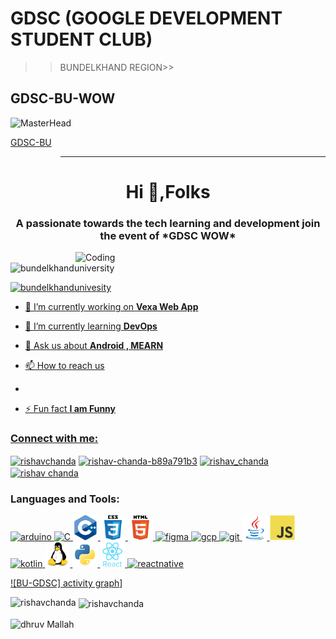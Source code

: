 # GDSC (GOOGLE DEVELOPMENT STUDENT CLUB)
>>BUNDELKHAND REGION>>
## GDSC-BU-WOW
 ![MasterHead](https://res.cloudinary.com/startup-grind/image/upload/c_fill,dpr_2.0,f_auto,g_center,h_1080,q_100,w_1080/v1/gcs/platform-data-dsc/events/Slide%2016_9%20-%203.png)

[GDSC-BU](https://www.bing.com/ck/a?!&&p=7efd71832ee0a7bdJmltdHM9MTcwOTU5NjgwMCZpZ3VpZD0wMjM4MjRlZi0zZjcyLTZjNDItMTZlZi0zNzc4M2VlMjZkOTEmaW5zaWQ9NTIwNw&ptn=3&ver=2&hsh=3&fclid=023824ef-3f72-6c42-16ef-37783ee26d91&psq=bundelkhand+university+gdsc&u=a1aHR0cHM6Ly9nZHNjMjNidW5kZWxraGFuZHVuaXZlcnNpdHkuZ2l0aHViLmlvLw&ntb=1)
>>------------
<h1 align="center">Hi 👋,Folks </h1>
<h3 align="center">A passionate towards the tech learning and  development join the event of *GDSC WOW* </h3>
<img align="right" alt="Coding" width="400" src="https://cdn.dribbble.com/users/1162077/screenshots/3848914/programmer.gif">


<p align="left"> <img src="https://komarev.com/ghpvc/?username=bundelkhanduniversity&label=Profile%20views&color=0e75b6&style=flat" alt="bundelkhanduniversity" /> </p>

<p align="left"> <a href="https://twitter.com/bundelkhanduniversity" target="blank"><img src="https://img.shields.io/twitter/follow/bundelkhanduniversity?logo=twitter&style=for-the-badge" alt="bundelkhandunivesity"  </p>

- 🔭 I’m currently working on **Vexa Web App**

- 🌱 I’m currently learning **DevOps**

- 💬 Ask us  about **Android , MEARN**

- 📫 How to reach us
- 
- ⚡ Fun fact **I am Funny**

<h3 align="left">Connect with me:</h3>
<p align="left">
<a href="https://twitter.com/rishavchanda" target="blank"><img align="center" src="https://raw.githubusercontent.com/rahuldkjain/github-profile-readme-generator/master/src/images/icons/Social/twitter.svg" alt="rishavchanda" height="30" width="40" /></a>
<a href="https://www.linkedin.com/in/dhruv-mallah-391ba625a" target="blank"><img align="center" src="https://raw.githubusercontent.com/rahuldkjain/github-profile-readme-generator/master/src/images/icons/Social/linked-in-alt.svg" alt="rishav-chanda-b89a791b3" height="30" width="40" /></a>
<a href="https://instagram.com/_music_lover_022" target="blank"><img align="center" src="https://raw.githubusercontent.com/rahuldkjain/github-profile-readme-generator/master/src/images/icons/Social/instagram.svg" alt="rishav_chanda" height="30" width="40" /></a>
<a href="https://www.youtube.com/c/rishav chanda" target="blank"><img align="center" src="https://raw.githubusercontent.com/rahuldkjain/github-profile-readme-generator/master/src/images/icons/Social/youtube.svg" alt="rishav chanda" height="30" width="40" /></a>
</p>

<h3 align="left">Languages and Tools:</h3>
<p align="left"> <a href="https://www.arduino.cc/" target="_blank" rel="noreferrer"> <img src="https://cdn.worldvectorlogo.com/logos/arduino-1.svg" alt="arduino" width="40"                   height="40"/> </a>
                 <a href="https://apps.microsoft.com/detail/9wzdncrdgxld?hl=en-US&gl=US" target="_blank" rel="noreferrer">
                  <img src="https://uxwing.com/wp-content/themes/uxwing/download/brands-and-social-media/c-program-icon.png" alt="C" width="40" height="40"/>
                  </a>
                 <a href="https://www.w3schools.com/cpp/" target="_blank" rel="noreferrer"> <img                                     
                 src="https://raw.githubusercontent.com/devicons/devicon/master/icons/cplusplus/cplusplus-original.svg" alt="cplusplus" width="40" height="40"/> </a>
                 <a href="https://www.w3schools.com/css/" target="_blank" rel="noreferrer"> <img 
                 src="https://raw.githubusercontent.com/devicons/devicon/master/icons/css3/css3-original-wordmark.svg" alt="css3" width="40" height="40"/> </a>
                 <a href="https://www.w3.org/html/" target="_blank" rel="noreferrer"> <img src="https://raw.githubusercontent.com/devicons/devicon/master/icons/html5/html5-original-wordmark.svg" alt="html5" width="40" height="40"/> </a>
                 <a href="https://www.figma.com/" target="_blank" rel="noreferrer"> <img src="https://www.vectorlogo.zone/logos/figma/figma-icon.svg" alt="figma" width="40" 
                 height="40"/> </a> 
                 <a href="https://cloud.google.com" target="_blank" rel="noreferrer"> <img src="https://www.vectorlogo.zone/logos/google_cloud/google_cloud-icon.svg" 
                 alt="gcp" width="40" height="40"/> </a> 
                 <a href="https://git-scm.com/" target="_blank" rel="noreferrer"> <img src="https://www.vectorlogo.zone/logos/git-scm/git-scm-icon.svg" alt="git" width="40" 
                 height="40"/> </a>  <a href="https://www.java.com" target="_blank" rel="noreferrer"> <img src="https://raw.githubusercontent.com/devicons/devicon/master/icons/java/java-original.svg" alt="java" width="40" height="40"/> </a> <a href="https://developer.mozilla.org/en-US/docs/Web/JavaScript" target="_blank" rel="noreferrer"> <img src="https://raw.githubusercontent.com/devicons/devicon/master/icons/javascript/javascript-original.svg" alt="javascript" width="40" height="40"/> </a> <a href="https://kotlinlang.org" target="_blank" rel="noreferrer"> <img src="https://www.vectorlogo.zone/logos/kotlinlang/kotlinlang-icon.svg" alt="kotlin" width="40" height="40"/> </a> <a href="https://www.linux.org/" target="_blank" rel="noreferrer"> <img src="https://raw.githubusercontent.com/devicons/devicon/master/icons/linux/linux-original.svg" alt="linux" width="40" height="40"/> </a> <a href="https://www.python.org" target="_blank" rel="noreferrer"> <img src="https://raw.githubusercontent.com/devicons/devicon/master/icons/python/python-original.svg" alt="python" width="40" height="40"/> </a> <a href="https://reactjs.org/" target="_blank" rel="noreferrer"> <img src="https://raw.githubusercontent.com/devicons/devicon/master/icons/react/react-original-wordmark.svg" alt="react" width="40" height="40"/> </a> <a href="https://reactnative.dev/" target="_blank" rel="noreferrer"> <img src="https://reactnative.dev/img/header_logo.svg" alt="reactnative" width="40" height="40"/> </a>

 
[![BU-GDSC] activity graph](https://hashnode.com/utility/r?url=https:%2F%2Fcdn.hashnode.com%2Fres%2Fhashnode%2Fimage%2Fupload%2Fv1693679779293%2F0c205f74-94af-40c0-93fd-04d4deb96612.jpeg%3Fw%3D1200%26auto%3Dcompress%2Cformat%26format%3Dwebp%26fm%3Dpng )]

<p><img align="left" src="https://github-readme-stats.vercel.app/api/top-langs?username=dhruv-mallah&show_icons=true&locale=en&layout=compact&theme=tokyonight" alt="rishavchanda" /></p>

<p>&nbsp;<img align="center" src="https://github-readme-stats.vercel.app/api?username=dhruv-mallah&show_icons=true&locale=en&theme=tokyonight" alt="rishavchanda" /></p>

<p><img align="center" src="https://github-readme-streak-stats.herokuapp.com/?user=dhruv-mallah&&theme=tokyonight" alt="dhruv Mallah" /></p>

